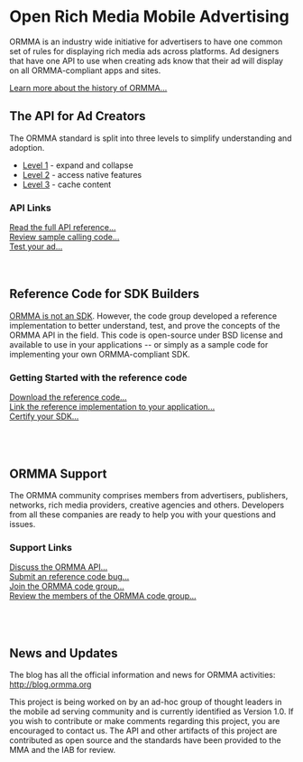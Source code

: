 # Open Rich Media Mobile Advertising #
ORMMA is an industry wide initiative for advertisers to have one common set of rules for displaying rich media ads across platforms. Ad designers that have one API to use when creating ads know that their ad will display on all ORMMA-compliant apps and sites.

[Learn more about the history of ORMMA...](http://code.google.com/p/ormma/wiki/Description)



## The API for Ad Creators ##
The ORMMA standard is split into three levels to simplify understanding and adoption.
  * [Level 1](http://code.google.com/p/ormma/wiki/Level1_Requirements) - expand and collapse
  * [Level 2](http://code.google.com/p/ormma/wiki/Level2_Requirements) - access native features
  * [Level 3](http://code.google.com/p/ormma/wiki/Level3_Requirements) - cache content

### API Links ###
[Read the full API reference...](http://code.google.com/p/ormma/wiki/ORMMA_JavaScript)<br />[Review sample calling code...](http://code.google.com/p/ormma/wiki/AdControllerSampleCallingCode)<br />[Test your ad...](http://code.google.com/p/ormma/wiki/Webtester)<br /><br /><br />


## Reference Code for SDK Builders ##
[ORMMA is not an SDK](http://blog.ormma.org/2010/12/yet-another-sdk-no.html). However, the code group developed a reference implementation to better understand, test, and prove the concepts of the ORMMA API in the field. This code is open-source under BSD license and available to use in your applications -- or simply as a sample code for implementing your own ORMMA-compliant SDK.

### Getting Started with the reference code ###
[Download the reference code...](http://code.google.com/p/ormma/source/browse/#svn%2Ftrunk)<br />
[Link the reference implementation to your application...](http://code.google.com/p/ormma/wiki/SDK_Getting_Started)<br />
[Certify your SDK...](http://code.google.com/p/ormma/wiki/SDK_Certification)<br />
<br />
<br />
<br />
## ORMMA Support ##
The ORMMA community comprises members from advertisers, publishers, networks, rich media providers, creative agencies and others. Developers from all these companies are ready to help you with your questions and issues.

### Support Links ###
[Discuss the ORMMA API...](http://groups.google.com/group/ormma-discussion/post?_done=%2Fgroup%2Formma-discussion%2Ftopics)<br />
[Submit an reference code bug...](http://code.google.com/p/ormma/issues/entry)<br />
[Join the ORMMA code group...](http://code.google.com/p/ormma/wiki/Join_ORMMA)<br />
[Review the members of the ORMMA code group...](http://code.google.com/p/ormma/people/list)<br />
<br />
<br />
<br />
## News and Updates ##
The blog has all the official information and news for ORMMA activities: http://blog.ormma.org

This project is being worked on by an ad-hoc group of thought leaders in the mobile ad serving community and is currently identified as Version 1.0. If you wish to contribute or make comments regarding this project, you are encouraged to contact us. The API and other artifacts of this project are contributed as open source and the standards have been provided to the MMA and the IAB for review.